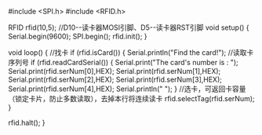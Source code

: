 #include <SPI.h>
#include <RFID.h>

RFID rfid(10,5);   //D10--读卡器MOSI引脚、D5--读卡器RST引脚
void setup()
{
  Serial.begin(9600);
  SPI.begin();
  rfid.init();
}

void loop()
{
  //找卡
  if (rfid.isCard()) {
    Serial.println("Find the card!");
    //读取卡序列号
    if (rfid.readCardSerial()) {
      Serial.print("The card's number is  : ");
      Serial.print(rfid.serNum[0],HEX);
      Serial.print(rfid.serNum[1],HEX);
      Serial.print(rfid.serNum[2],HEX);
      Serial.print(rfid.serNum[3],HEX);
      Serial.print(rfid.serNum[4],HEX);
      Serial.println(" ");
    }
    //选卡，可返回卡容量（锁定卡片，防止多数读取），去掉本行将连续读卡
    rfid.selectTag(rfid.serNum);
  }
  
  rfid.halt();
}